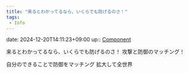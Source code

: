 ```yaml
---
title: "来るとわかってるなら、いくらでも防げるのさ！"
tags:
 - Info
---
```


date: 2024-12-20T14:11:23+09:00
up:: [Component](Bar/Novel/Chaos/Component.md)

来るとわかってるなら、いくらでも防げるのさ！
攻撃と防御のマッチング！

自分のできることで防御をマッチング
拡大して全世界